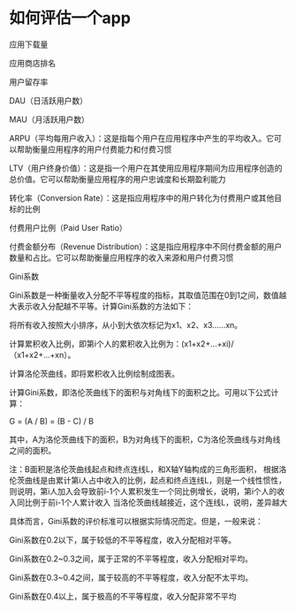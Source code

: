 # 如何评估一个app


应用下载量

应用商店排名

用户留存率

DAU（日活跃用户数）

MAU（月活跃用户数）

ARPU（平均每用户收入）：这是指每个用户在应用程序中产生的平均收入。它可以帮助衡量应用程序的用户付费能力和付费习惯

LTV（用户终身价值）：这是指一个用户在其使用应用程序期间为应用程序创造的总价值。它可以帮助衡量应用程序的用户忠诚度和长期盈利能力

转化率（Conversion Rate）：这是指应用程序中的用户转化为付费用户或其他目标的比例

付费用户比例（Paid User Ratio）

付费金额分布（Revenue Distribution）：这是指应用程序中不同付费金额的用户数量和占比。它可以帮助衡量应用程序的收入来源和用户付费习惯


Gini系数

Gini系数是一种衡量收入分配不平等程度的指标，其取值范围在0到1之间，数值越大表示收入分配越不平等。计算Gini系数的方法如下：

将所有收入按照大小排序，从小到大依次标记为x1、x2、x3……xn。

计算累积收入比例，即第i个人的累积收入比例为：(x1+x2+...+xi)/（x1+x2+...+xn）。

计算洛伦茨曲线，即将累积收入比例绘制成图表。

计算Gini系数，即洛伦茨曲线下的面积与对角线下的面积之比。可用以下公式计算：

G = (A / B) = (B - C) / B

其中，A为洛伦茨曲线下的面积，B为对角线下的面积，C为洛伦茨曲线与对角线之间的面积。

注：B面积是洛伦茨曲线起点和终点连线L，和X轴Y轴构成的三角形面积，
根据洛伦茨曲线是由累计第i人占中收入的比例，起点和终点连线L，则是一个线性惯性，则说明，第i人加入会导致前i-1个人累积发生一个同比例增长，说明，第i个人的收入同比例于前i-1个人累计收入
当洛伦茨曲线越接近，这个连线L，说明，差异越大


具体而言，Gini系数的评价标准可以根据实际情况而定。但是，一般来说：

Gini系数在0.2以下，属于较低的不平等程度，收入分配相对平等。

Gini系数在0.2~0.3之间，属于正常的不平等程度，收入分配相对平均。

Gini系数在0.3~0.4之间，属于较高的不平等程度，收入分配不太平均。

Gini系数在0.4以上，属于极高的不平等程度，收入分配非常不平均